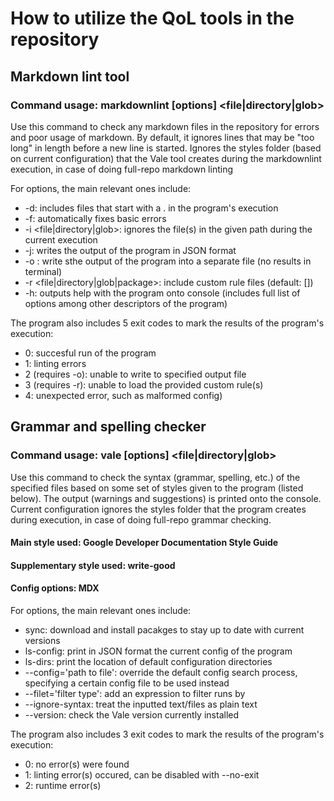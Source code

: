 # How to utilize the QoL tools in the repository

## Markdown lint tool

### Command usage: markdownlint [options] <file|directory|glob>

Use this command to check any markdown files in the repository for errors and poor usage of markdown. By default, it ignores lines that may be "too long" in length before
a new line is started. Ignores the styles folder (based on current configuration) that the Vale tool creates during the markdownlint execution, in case of doing full-repo
markdown linting

For options, the main relevant ones include:
- -d: includes files that start with a . in the program's execution
- -f: automatically fixes basic errors
- -i <file|directory|glob>: ignores the file(s) in the given path during the current execution
- -j: writes the output of the program in JSON format
- -o <outputFile>: write sthe output of the program into a separate file (no results in terminal)
- -r <file|directory|glob|package>: include custom rule files (default: [])
- -h: outputs help with the program onto console (includes full list of options among other descriptors of the program)

The program also includes 5 exit codes to mark the results of the program's execution:

- 0: succesful run of the program
- 1: linting errors
- 2 (requires -o): unable to write to specified output file
- 3 (requires -r): unable to load the provided custom rule(s)
- 4: unexpected error, such as malformed config)

## Grammar and spelling checker

### Command usage: vale [options] <file|directory|glob>

Use this command to check the syntax (grammar, spelling, etc.) of the specified files based on some set of styles given to the program (listed below). The output (warnings
and suggestions) is printed onto the console. Current configuration ignores the styles folder that the program creates during execution, in case of doing full-repo grammar
checking.

#### Main style used: Google Developer Documentation Style Guide
#### Supplementary style used: write-good
#### Config options: MDX

For options, the main relevant ones include:

- sync: download and install pacakges to stay up to date with current versions
- ls-config: print in JSON format the current config of the program
- ls-dirs: print the location of default configuration directories
- --config='path to file': override the default config search process, specifying a certain config file to be used instead
- --filet='filter type': add an expression to filter runs by
- --ignore-syntax: treat the inputted text/files as plain text
- --version: check the Vale version currently installed

The program also includes 3 exit codes to mark the results of the program's execution:

- 0: no error(s) were found
- 1: linting error(s) occured, can be disabled with --no-exit
- 2: runtime error(s)
